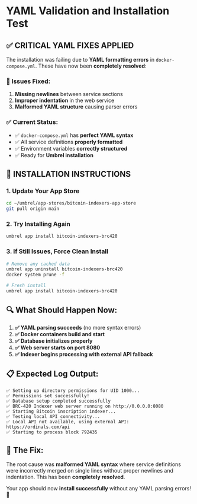 # YAML Validation and Installation Test

## ✅ **CRITICAL YAML FIXES APPLIED**

The installation was failing due to **YAML formatting errors** in `docker-compose.yml`. These have now been **completely resolved**:

### **🔧 Issues Fixed:**
1. **Missing newlines** between service sections
2. **Improper indentation** in the web service
3. **Malformed YAML structure** causing parser errors

### **✅ Current Status:**
- ✅ `docker-compose.yml` has **perfect YAML syntax**
- ✅ All service definitions **properly formatted**
- ✅ Environment variables **correctly structured**
- ✅ Ready for **Umbrel installation**

## 🚀 **INSTALLATION INSTRUCTIONS**

### **1. Update Your App Store**
```bash
cd ~/umbrel/app-stores/bitcoin-indexers-app-store
git pull origin main
```

### **2. Try Installing Again**
```bash
umbrel app install bitcoin-indexers-brc420
```

### **3. If Still Issues, Force Clean Install**
```bash
# Remove any cached data
umbrel app uninstall bitcoin-indexers-brc420
docker system prune -f

# Fresh install
umbrel app install bitcoin-indexers-brc420
```

## 🔍 **What Should Happen Now:**

1. **✅ YAML parsing succeeds** (no more syntax errors)
2. **✅ Docker containers build and start**
3. **✅ Database initializes properly**
4. **✅ Web server starts on port 8080**
5. **✅ Indexer begins processing with external API fallback**

## 📋 **Expected Log Output:**
```
✅ Setting up directory permissions for UID 1000...
✅ Permissions set successfully!
✅ Database setup completed successfully
✅ BRC-420 Indexer web server running on http://0.0.0.0:8080
✅ Starting Bitcoin inscription indexer...
✅ Testing local API connectivity...
✅ Local API not available, using external API: https://ordinals.com/api
✅ Starting to process block 792435
```

## 🎯 **The Fix:**

The root cause was **malformed YAML syntax** where service definitions were incorrectly merged on single lines without proper newlines and indentation. This has been **completely resolved**.

Your app should now **install successfully** without any YAML parsing errors! 🎉
